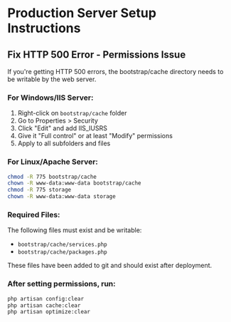 # Production Server Setup Instructions

## Fix HTTP 500 Error - Permissions Issue

If you're getting HTTP 500 errors, the bootstrap/cache directory needs to be writable by the web server.

### For Windows/IIS Server:
1. Right-click on `bootstrap/cache` folder
2. Go to Properties > Security
3. Click "Edit" and add IIS_IUSRS
4. Give it "Full control" or at least "Modify" permissions
5. Apply to all subfolders and files

### For Linux/Apache Server:
```bash
chmod -R 775 bootstrap/cache
chown -R www-data:www-data bootstrap/cache
chmod -R 775 storage
chown -R www-data:www-data storage
```

### Required Files:
The following files must exist and be writable:
- `bootstrap/cache/services.php`
- `bootstrap/cache/packages.php`

These files have been added to git and should exist after deployment.

### After setting permissions, run:
```bash
php artisan config:clear
php artisan cache:clear
php artisan optimize:clear
```

